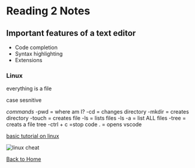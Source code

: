 # Reading 2 Notes

## Important features of a text editor

- Code completion
- Syntax
highlighting
- Extensions

### Linux

everything is a file

case sesnitive

*commands*
-pwd = where am I?
-cd = changes directory
-mkdir = creates directory
-touch = creates file
-ls = lists files
-ls -a = list ALL files
-tree = creats a file tree
-ctrl + c =stop
code . = opens vscode

[basic tutorial on linux](https://ryanstutorials.net/linuxtutorial/aboutfiles.php)

![linux cheat](https://user-images.githubusercontent.com/103235685/191307806-8b023eb3-6eb7-4b4b-8a1a-ada7f0bf4d61.PNG)

[Back to Home](../README.md)